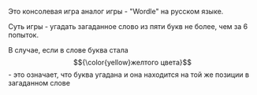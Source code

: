 Это консолевая игра аналог игры  - "Wordle" на русском языке.

Суть игры - угадать загаданное слово из пяти букв не более, чем за 6 попыток.

В случае, если в слове буква стала $${\color{yellow}желтого цвета}$$ - это означает, что буква угадана и она находится на той же позиции в загаданном слове
